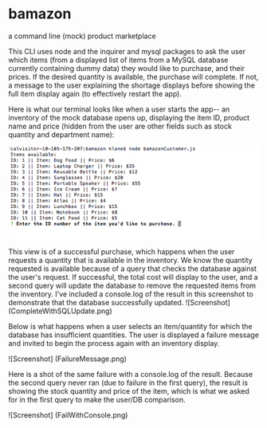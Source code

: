# **bamazon**
a command line (mock) product marketplace

This CLI uses node and the inquirer and mysql packages to ask the user which items (from a displayed list of items from a MySQL database currently containing dummy data) they would like to purchase, and their prices. If the desired quantity is available, the purchase will complete. If not, a message to the user explaining the shortage displays before showing the full item display again (to effectively restart the app). 

Here is what our terminal looks like when a user starts the app-- an inventory of the mock database opens up, displaying the item ID, product name and price (hidden from the user are other fields such as stock quantity and department name):

![Screenshot](InventoryDisplay.png)

This view is of a successful purchase, which happens when the user requests a quantity that is available in the inventory. We know the quantity requested is available because of a query that checks the database against the user's request. If successful, the total cost will display to the user, and a second query will update the database to remove the requested items from the inventory. I've included a console.log of the result in this screenshot to demonstrate that the database successfully updated. 
![Screenshot] (CompleteWithSQLUpdate.png)

Below is what happens when a user selects an item/quantity for which the database has insufficient quantities. The user is displayed a failure message and invited to begin the process again with an inventory display. 

![Screenshot] (FailureMessage.png)

Here is a shot of the same failure with a console.log of the result. Because the second query never ran (due to failure in the first query), the result is showing the stock quantity and price of the item, which is what we asked for in the first query to make the user/DB comparison.

![Screenshot] (FailWithConsole.png)
